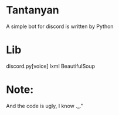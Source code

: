 # Tantanyan
A simple bot for discord is written by Python
# Lib
discord.py[voice]
lxml
BeautifulSoup
# Note:
And the code is ugly, I know ._."